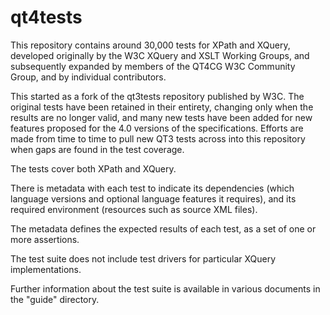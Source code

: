 # qt4tests

This repository contains around 30,000 tests for XPath and XQuery, developed originally by the 
W3C XQuery and XSLT Working Groups, and subsequently expanded by members of the QT4CG W3C 
Community Group, and by individual contributors.

This started as a fork of the qt3tests repository published by W3C. The original tests have
been retained in their entirety, changing only when the results are no longer valid, and
many new tests have been added for new features proposed for the 4.0 versions of the
specifications. Efforts are made from time to time to pull new QT3 tests across into 
this repository when gaps are found in the test coverage.

The tests cover both XPath and XQuery.

There is metadata with each test to indicate its dependencies (which language versions and optional language 
features it requires), and its required environment (resources such as source XML files).

The metadata defines the expected results of each test, as a set of one or more assertions.

The test suite does not include test drivers for particular XQuery implementations.

Further information about the test suite is available in various documents in the "guide" directory.
